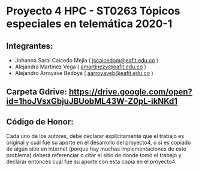 # Proyecto 4 HPC - ST0263 Tópicos especiales en telemática 2020-1

## Integrantes:
- Johanna Saraí Caicedo Mejía ( jscaicedom@eafit.edu.co )
- Alejandra Martinez Vega ( amartinezv@eafit.edu.co )
- Alejandro Arroyave Bedoya  ( aarroyaveb@eafit.edu.co )

## Carpeta Gdrive: https://drive.google.com/open?id=1hoJVsxGbjuJBUobML43W-Z0pL-ikNKd1

## Código de Honor:
Cada uno de los autores, debe declarar explícitamente que el trabajo es original y cuál fue su aporte en el desarrollo del proyecto4, o si es copiado de algún sitio en internet (porque hay muchas implementaciones de este problema) deberá referenciar o citar el sitio de donde tomó el trabajo y declarar entonces cuál fue su aporte con esta copia en el proyecto4. 
